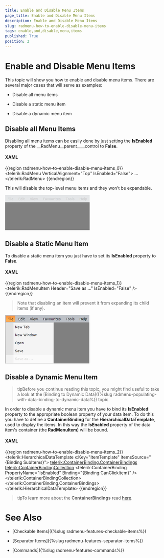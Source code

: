 ```yaml
---
title: Enable and Disable Menu Items
page_title: Enable and Disable Menu Items
description: Enable and Disable Menu Items
slug: radmenu-how-to-enable-disable-menu-items
tags: enable,and,disable,menu,items
published: True
position: 2
---
```


# Enable and Disable Menu Items



This topic will show you how to enable and disable menu items. There are several major cases that will serve as examples:

* Disable all menu items

* Disable a static menu item

* Disable a dynamic menu item

## Disable all Menu Items

Disabling all menu items can be easily done by just setting the __IsEnabled__ property of the __RadMenu__parent____control to __False__.

#### __XAML__

{{region radmenu-how-to-enable-disable-menu-items_0}}
	<telerik:RadMenu VerticalAlignment="Top"
	                           IsEnabled="False">
	    ...
	</telerik:RadMenu>
	{{endregion}}



This will disable the top-level menu items and they won't be expandable. 

![](images/RadMenu_How_To_Enable_Disable_01.png)

## Disable a Static Menu Item

To disable a static menu item you just have to set its __IsEnabled__ property to __False__.

#### __XAML__

{{region radmenu-how-to-enable-disable-menu-items_1}}
	<telerik:RadMenuItem Header="Save as ..."
	                               IsEnabled="False" />
	{{endregion}}



>Note that disabling an item will prevent it from expanding its child items (if any).

![](images/RadMenu_How_To_Enable_Disable_02.png)

## Disable a Dynamic Menu Item

>tipBefore you continue reading this topic, you might find useful to take a look at the [Binding to Dynamic Data]({%slug radmenu-populating-with-data-binding-to-dynamic-data%}) topic.

In order to disable a dynamic menu item you have to bind its __IsEnabled__ property to the appropriate boolean property of your data item. To do this you have to define a __ContainerBinding__ for the __HierarchicalDataTemplate__, used to display the items. In this way the __IsEnabled__ property of the data item's container (the __RadMenuItem__) will be bound.

#### __XAML__

{{region radmenu-how-to-enable-disable-menu-items_2}}
	<telerik:HierarchicalDataTemplate x:Key="ItemTemplate"
	                                  ItemsSource="{Binding SubItems}">
	    <telerik:ContainerBinding.ContainerBindings>
	        <telerik:ContainerBindingCollection>
	            <telerik:ContainerBinding PropertyName="IsEnabled"
	                                      Binding="{Binding CanClickItem}" />
	        </telerik:ContainerBindingCollection>
	    </telerik:ContainerBinding.ContainerBindings>
	    <TextBlock Text="{Binding Text}" />
	</telerik:HierarchicalDataTemplate>
	{{endregion}}



>tipTo learn more about the __ContainerBindings__ read [here](#Using_ContainerBindings).

# See Also

 * [Checkable Items]({%slug radmenu-features-checkable-items%})

 * [Separator Items]({%slug radmenu-features-separator-items%})

 * [Commands]({%slug radmenu-features-commands%})
